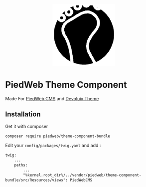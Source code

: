 <p align="center"><a href="https://piedweb.com" rel="dofollow">
<img src="https://raw.githubusercontent.com/PiedWeb/piedweb-devoluix-theme/master/src/img/logo_title.png" width="200" height="200" alt="PiedWeb.com" />
</a></p>

# PiedWeb Theme Component

Made For [PiedWeb CMS](https://github.com/PiedWeb/CMS) and [Devoluix Theme](https://github.com/PiedWeb/piedweb-devoluix-theme)


## Installation

Get it with composer
```
composer require piedweb/theme-component-bundle
```

Edit your `config/packages/twig.yaml` and add :
```
twig:
    ...
    paths:
        ...
        "%kernel.root_dir%/../vendor/piedweb/theme-component-bundle/src/Resources/views": PiedWebCMS
```
